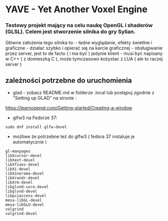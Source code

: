 # YAVE - Yet Another Voxel Engine

### Testowy projekt mający na celu naukę OpenGL i shaderów (GLSL). Celem jest stworzenie silnika do gry Sylian.
Główne założenia tego silnika to:
    - ładne wyglądanie, efekty świetlne i graficzne
    - działać szybko i opierać się na karcie graficznej
    - obsługiwanie przez server, jest to de facto ( i ma być ) jedynie klient
    - musi być napisany w C++ ( z domieszką C ), może tymczasowo kożystac z LUA ( ale to raczej server )

## zależności potrzebne do uruchomienia
- glad - zobacz README.md w folderze .local lub postępuj zgodnie z "Setting up GLAD" na stronie : 

https://learnopengl.com/Getting-started/Creating-a-window

- glfw3 
    na Fedorze 37:
```
sudo dnf install glfw-devel
```

- możliwe że potrzebne też do glfw3 ( fedora 37 instaluje je automatycznie )
```
gl-manpages  
libXcursor-devel
libXext-devel
libXfixes-devel
libXi-devel
libXinerama-devel
libXrandr-devel
libdrm-devel
libglvnd-core-devel
libglvnd-devel
libpciaccess-devel
mesa-libGL-devel
mesa-libGLU-devel
valgrind
valgrind-devel
```